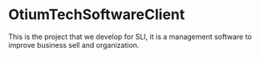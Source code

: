 # OtiumTechSoftwareClient
This is the project that we develop for SLI, it is a management software to improve business sell and organization.
